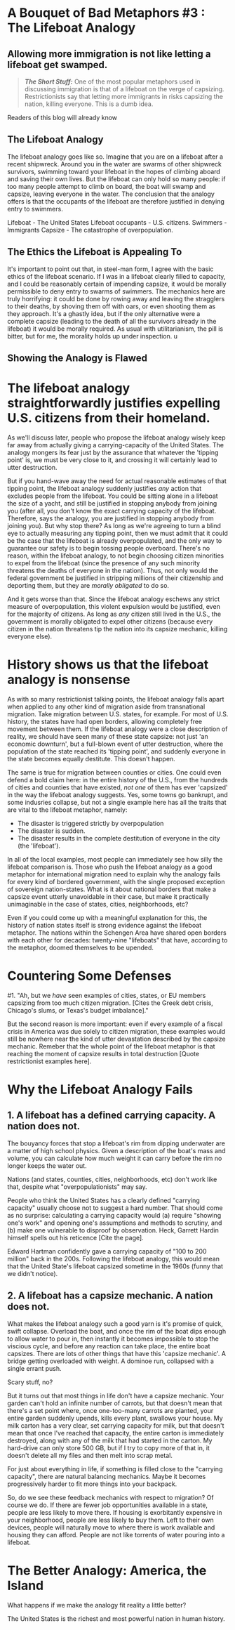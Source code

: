 # A Bouquet of Bad Metaphors #3 : The Lifeboat Analogy
## Allowing more immigration is not like letting a lifeboat get swamped.

>**_The Short Stuff:_** One of the most popular metaphors used in discussing immigration is that of a lifeboat on the verge of capsizing.
Restrictionists say that letting more immigrants in risks capsizing the nation, killing everyone. This is a dumb idea.

Readers of this blog will already know

## The Lifeboat Analogy

The lifeboat analogy goes like so. Imagine that you are on a lifeboat after a recent shipwreck. Around you in the water are swarms of other shipwreck survivors, swimming toward your lifeboat in the hopes of climbing aboard and saving their own lives. But the lifeboat can only hold so many people: if too many people attempt to climb on board, the boat will swamp and capsize, leaving everyone in the water. The conclusion that the analogy offers is that the occupants of the lifeboat are therefore justified in denying entry to swimmers.

Lifeboat - The United States
Lifeboat occupants - U.S. citizens.
Swimmers - Immigrants
Capsize - The catastrophe of overpopulation.

## The Ethics the Lifeboat is Appealing To

It's important to point out that, in steel-man form, I agree with the basic ethics of the lifeboat scenario. If I was in a lifeboat clearly filled to capacity, and I could be reasonably certain of impending capsize, it would be morally permissible to deny entry to swarms of swimmers. The mechanics here are truly horrifying: it could be done by rowing away and leaving the stragglers to their deaths, by shoving them off with oars, or even shooting them as they approach. It's a ghastly idea, but if the only alternative were a complete capsize (leading to the death of all the survivors already in the lifeboat) it would be morally required. As usual with utilitarianism, the pill is bitter, but for me, the morality holds up under inspection.
u

## Showing the Analogy is Flawed

# The lifeboat analogy straightforwardly justifies expelling U.S. citizens from their homeland.

As we'll discuss later, people who propose the lifeboat analogy wisely keep far away from actually giving a carrying-capacity of the United States. The analogy mongers its fear just by the assurance that whatever the 'tipping point' is, we must be very close to it, and crossing it
will certainly lead to utter destruction.

But if you hand-wave away the need for actual reasonable estimates of that tipping point, the lifeboat analogy suddenly
justifies *any* action that excludes people from the lifeboat. You could be sitting alone in 
a lifeboat the size of a yacht, and still be justified in stopping anybody from joining you (after all, 
you don't know the exact carrying capacity of the lifeboat. Therefore, says the analogy, you are 
justified in stopping anybody from joining you). But why stop there? As long as we're agreeing to turn a blind
eye to actually measuring any tipping point, then we must admit that it could be the case that the lifeboat is
already overpopulated, and the only way to guarantee our safety is to begin tossing people overboard.
There's no reason, within the lifeboat analogy, to not begin choosing citizen minorities to expel from
the lifeboat (since the presence of any such minority threatens the deaths of everyone in the nation). 
Thus, not only would the federal government be justified in stripping millions of their citizenship
and deporting them, but they are *morally obligated* to do so.

And it gets worse than that. Since the lifeboat analogy eschews any strict measure of overpopulation, this violent expulsion would be justified, even for the majority of citizens. As long as *any* citizen still lived in the U.S., the government is morally obligated to expel other citizens (because every citizen in the nation threatens tip the nation into its capsize mechanic, killing everyone else).

# History shows us that the lifeboat analogy is nonsense

As with so many restrictionist talking points, the lifeboat analogy falls apart when applied to any other kind of migration aside from transnational migration. Take migration between U.S. states, for example. For most of U.S. history, the states have had open borders, allowing completely free movement between them. If the lifeboat analogy were a close description of reality, we should have seen many of these state capsize: not just 'an economic downturn', but a full-blown event of utter destruction, where the population of the state reached its 'tipping point', and suddenly everyone in the state becomes equally destitute.
This doesn't happen.

The same is true for migration between counties or cities. One could even defend a bold claim here: in the entire history of the U.S., from the hundreds of cities and counties that have existed, *not one* of them has ever 'capsized' in the way the lifeboat analogy suggests. Yes, some towns go bankrupt, and some indusries collapse, but not a single example here has all the traits that are vital to the lifeboat metaphor, namely:
 * The disaster is triggered strictly by overpopulation
 * The disaster is sudden.
 * The disaster results in the complete destitution of everyone in the city (the 'lifeboat').

In all of the local examples, most people can immediately see how silly the lifeboat comparison is.  Those who push the lifeboat analogy as a good metaphor for
international migration need to explain why the analogy fails for every kind of bordered government, with the single proposed exception of sovereign nation-states. 
What is it about national borders that make a capsize event utterly unavoidable in their case, but make it practically unimaginable in the case
of states, cities, neighborhoods, etc?

Even if you could come up with a meaningful explanation for this, the history of nation states itself is strong evidence against the lifeboat metaphor. 
The nations within the Schengen Area have shared open borders with each other for decades: twenty-nine "lifeboats" that have,
according to the metaphor, doomed themselves to be upended.

# Countering Some Defenses

#1. "Ah, but we *have* seen examples of cities, states, or EU members capsizing from too much citizen migration. [Cites the Greek debt crisis, Chicago's slums, or Texas's budget imbalance]."

But the second reason is more important: even if every example of a fiscal crisis in America was due solely to citizen migration, 
these examples would still be nowhere near the kind of utter devastation described by the capsize mechanic. Remeber that the whole point of
the lifeboat metaphor is that reaching the moment of capsize results in total destruction [Quote restrictionist examples here].
  
# Why the Lifeboat Analogy Fails

## 1. A lifeboat has a defined carrying capacity.  A nation does not.

The bouyancy forces that stop a lifeboat's rim from dipping underwater are a matter of high school physics. Given a description of the boat's mass and volume, you can 
calculate how much weight it can carry before the rim no longer keeps the water out.

Nations (and states, counties, cities, neighborhoods, etc) don't work like that, despite what "overpopulationists" may say. 

People who think the United States has a clearly defined "carrying capacity" usually choose not to suggest a hard number. That should come as 
no surprise: calculating a carrying capacity would (a) require "showing one's work" and opening one's assumptions and methods to scrutiny, and  
(b) make one vulnerable to disproof by observation. Heck, Garrett Hardin himself spells out his reticence [Cite the page].

Edward Hartman confidently gave a carrying capacity of "100 to 200 million" back in the 200s. Following the lifeboat analogy, this would mean that the United State's lifeboat
capsized sometime in the 1960s (funny that we didn't notice). 


## 2. A lifeboat has a capsize mechanic. A nation does not.

What makes the lifeboat analogy such a good yarn is it's promise of quick, swift collapse. Overload the boat, and once the rim of the boat dips enough to allow water
to pour in, then instantly it becomes impossible to stop the viscious cycle, and before any reaction can take place, the entire boat capsizes. There are lots of other things that
have this 'capsize mechanic'. A bridge getting overloaded with weight. A dominoe run, collapsed with a single errant push. 

Scary stuff, no?

But it turns out that most things in life don't have a capsize mechanic. Your garden can't hold an infinite number of carrots,
but that doesn't mean that there's a set point where, once one-too-many carrots are planted, your entire garden suddenly upends, kills every plant, 
swallows your house. My milk carton has a very clear, set carrying capacity for milk, but that doesn't mean that once I've reached
that capacity, the entire carton is immediately destroyed, along with any of the milk that had started in the carton. My hard-drive can only store
500 GB, but if I try to copy more of that in, it doesn't delete all my files and then melt into scrap metal.

For just about everything in life, if something is filled close to the "carrying capacity", there are natural balancing mechanics.
Maybe it becomes progressively harder to fit more things into your backpack.

So, do we see these feedback mechanics with respect to migration? Of course we do. If there are fewer job opportunities available in a state,
people are less likely to move there. If housing is exorbitantly expensive in your neighborhood, people are less likely to buy them.
Left to their own devices, people will naturally move to where there is work available and housing they can afford. People are not like
torrents of water pouring into a lifeboat.


# The Better Analogy: America, the Island

What happens if we make the analogy fit reality a little better?

The United States is the richest and most powerful nation in human history. 


